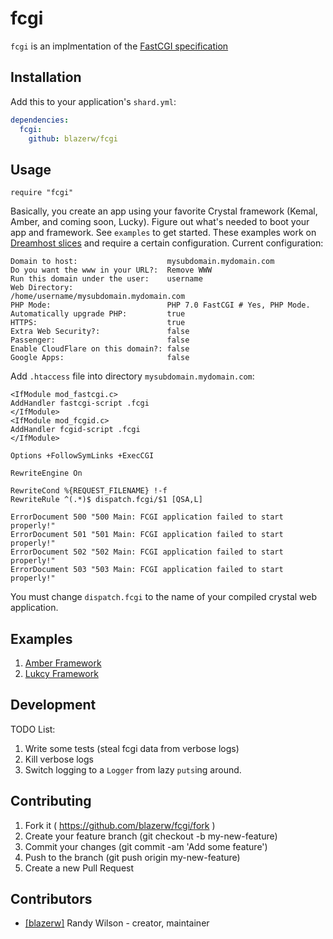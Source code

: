 # fcgi

`fcgi` is an implmentation of the [FastCGI specification](https://github.com/fast-cgi/spec/blob/master/spec.md)  

## Installation

Add this to your application's `shard.yml`:

```yaml
dependencies:
  fcgi:
    github: blazerw/fcgi
```

## Usage

```crystal
require "fcgi"
```

Basically, you create an app using your favorite Crystal framework (Kemal, Amber, and coming soon, Lucky). Figure out what's needed to boot your app and framework.
See `examples` to get started.  These examples work on [Dreamhost slices](https://www.dreamhost.com) and require a certain configuration. Current configuration:
```
Domain to host:                    mysubdomain.mydomain.com
Do you want the www in your URL?:  Remove WWW
Run this domain under the user:    username
Web Directory:                     /home/username/mysubdomain.mydomain.com
PHP Mode:                          PHP 7.0 FastCGI # Yes, PHP Mode.
Automatically upgrade PHP:         true
HTTPS:                             true
Extra Web Security?:               false
Passenger:                         false
Enable CloudFlare on this domain?: false
Google Apps:                       false
```

Add `.htaccess` file into directory `mysubdomain.mydomain.com`:
```
<IfModule mod_fastcgi.c>
AddHandler fastcgi-script .fcgi
</IfModule>
<IfModule mod_fcgid.c>
AddHandler fcgid-script .fcgi
</IfModule>

Options +FollowSymLinks +ExecCGI

RewriteEngine On

RewriteCond %{REQUEST_FILENAME} !-f
RewriteRule ^(.*)$ dispatch.fcgi/$1 [QSA,L]

ErrorDocument 500 "500 Main: FCGI application failed to start properly!"
ErrorDocument 501 "501 Main: FCGI application failed to start properly!"
ErrorDocument 502 "502 Main: FCGI application failed to start properly!"
ErrorDocument 503 "503 Main: FCGI application failed to start properly!"
```
You must change `dispatch.fcgi` to the name of your compiled crystal web
application.

## Examples
1. [Amber Framework](https://github.com/blazerw/fcgi/tree/master/examples/amber)
1. [Lukcy Framework](https://github.com/blazerw/fcgi/tree/master/examples/lucky)

## Development

TODO List:
1. Write some tests (steal fcgi data from verbose logs)
2. Kill verbose logs
3. Switch logging to a `Logger` from lazy `puts`ing around.

## Contributing

1. Fork it ( https://github.com/blazerw/fcgi/fork )
2. Create your feature branch (git checkout -b my-new-feature)
3. Commit your changes (git commit -am 'Add some feature')
4. Push to the branch (git push origin my-new-feature)
5. Create a new Pull Request

## Contributors

- [[blazerw]](https://github.com/[your-github-name]) Randy Wilson - creator, maintainer
